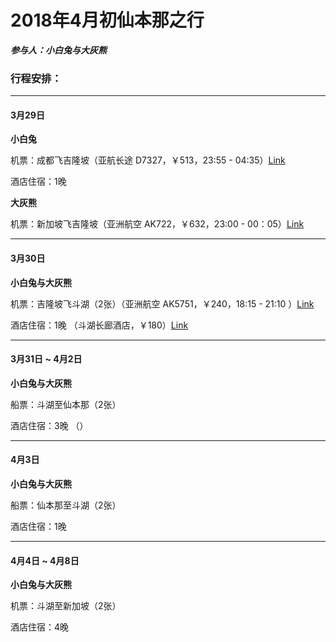# 2018年4月初仙本那之行

_**参与人：小白兔与大灰熊**_

### 行程安排：

---

#### 3月29日

**小白兔**

机票：成都飞吉隆坡（亚航长途 D7327，￥513，23:55 - 04:35）[Link](https://sijipiao.fliggy.com/ie/cheap_Flight_Search.htm?depCityName=%B3%C9%B6%BC&depCity=CTU&arrCityName=%BC%AA%C2%A1%C6%C2&arrCity=KUL&depDate=2018-03-29&range=15 )

酒店住宿：1晚

**大灰熊**

机票：新加坡飞吉隆坡（亚洲航空 AK722，￥632，23:00 - 00：05）[Link](https://sijipiao.fliggy.com/ie/flight_search_result.htm?searchBy=1278&tripType=0&depCityName=%D0%C2%BC%D3%C6%C2&depCity=SIN&arrCityName=%BC%AA%C2%A1%C6%C2&arrCity=KUL&depDate=2018-03-29&arrDate=)

---

#### 3月30日

**小白兔与大灰熊**

机票：吉隆坡飞斗湖（2张）（亚洲航空 AK5751，￥240，18:15 - 21:10 ）[Link](https://sijipiao.fliggy.com/ie/flight_search_result.htm?searchBy=1278&tripType=0&depCityName=%BC%AA%C2%A1%C6%C2&depCity=KUL&arrCityName=%B6%B7%BA%FE&arrCity=TWU&depDate=2018-03-30&arrDate=)

酒店住宿：1晚 （斗湖长廊酒店，￥180）[Link](http://hotel.fliggy.com/hotel_detail2.htm?spm=181.7087309.0.0.50236e9eqQqBwP&searchBy=&shid=50442348&city=903697&checkIn=2018-02-23&checkOut=2018-02-24&searchId=1368f5efd168486aac0e9f6e84571c7b&roomNum=1&aNum_1=2&cNum_1=0)

---

#### 3月31日 ~ 4月2日

**小白兔与大灰熊**

船票：斗湖至仙本那（2张）

酒店住宿：3晚 （）

---

#### 4月3日

**小白兔与大灰熊**

船票：仙本那至斗湖（2张）

酒店住宿：1晚

---

#### 4月4日 ~ 4月8日

**小白兔与大灰熊**

机票：斗湖至新加坡（2张）

酒店住宿：4晚

